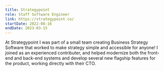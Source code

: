 ```yaml
---
title: Strategypoint
role: Staff Software Engineer
link: https://strategypoint.co/
startDate: 2022-08-16
endDate: 2023-03-15
---
```


At Strategypoint I was part of a small team creating Business Strategy Software that worked to make strategy simple and accessible for anyone! I joined as an experienced contributer, and helped modernize both the front-end and back-end systems and develop several new flagship features for the product, working directly with their CTO.

